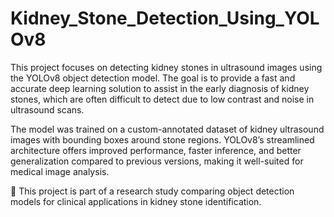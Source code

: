 # Kidney_Stone_Detection_Using_YOLOv8
This project focuses on detecting kidney stones in ultrasound images using the YOLOv8 object detection model. The goal is to provide a fast and accurate deep learning solution to assist in the early diagnosis of kidney stones, which are often difficult to detect due to low contrast and noise in ultrasound scans.

The model was trained on a custom-annotated dataset of kidney ultrasound images with bounding boxes around stone regions. YOLOv8’s streamlined architecture offers improved performance, faster inference, and better generalization compared to previous versions, making it well-suited for medical image analysis.

📄 This project is part of a research study comparing object detection models for clinical applications in kidney stone identification.
